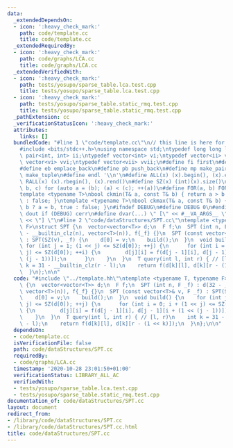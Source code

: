 ```yaml
---
data:
  _extendedDependsOn:
  - icon: ':heavy_check_mark:'
    path: code/template.cc
    title: code/template.cc
  _extendedRequiredBy:
  - icon: ':heavy_check_mark:'
    path: code/graphs/LCA.cc
    title: code/graphs/LCA.cc
  _extendedVerifiedWith:
  - icon: ':heavy_check_mark:'
    path: tests/yosupo/sparse_table.lca.test.cpp
    title: tests/yosupo/sparse_table.lca.test.cpp
  - icon: ':heavy_check_mark:'
    path: tests/yosupo/sparse_table.static_rmq.test.cpp
    title: tests/yosupo/sparse_table.static_rmq.test.cpp
  _pathExtension: cc
  _verificationStatusIcon: ':heavy_check_mark:'
  attributes:
    links: []
  bundledCode: "#line 1 \"code/template.cc\"\n// this line is here for a reason\n\
    #include <bits/stdc++.h>\nusing namespace std;\ntypedef long long ll;\ntypedef\
    \ pair<int, int> ii;\ntypedef vector<int> vi;\ntypedef vector<ii> vii;\ntypedef\
    \ vector<vi> vvi;\ntypedef vector<vii> vvii;\n#define fi first\n#define se second\n\
    #define eb emplace_back\n#define pb push_back\n#define mp make_pair\n#define mt\
    \ make_tuple\n#define endl '\\n'\n#define ALL(x) (x).begin(), (x).end()\n#define\
    \ RALL(x) (x).rbegin(), (x).rend()\n#define SZ(x) (int)(x).size()\n#define FOR(a,\
    \ b, c) for (auto a = (b); (a) < (c); ++(a))\n#define F0R(a, b) FOR (a, 0, (b))\n\
    template <typename T>\nbool ckmin(T& a, const T& b) { return a > b ? a = b, true\
    \ : false; }\ntemplate <typename T>\nbool ckmax(T& a, const T& b) { return a <\
    \ b ? a = b, true : false; }\n#ifndef DEBUG\n#define DEBUG 0\n#endif\n#define\
    \ dout if (DEBUG) cerr\n#define dvar(...) \" [\" << #__VA_ARGS__ \": \" << (__VA_ARGS__)\
    \ << \"] \"\n#line 2 \"code/dataStructures/SPT.cc\"\ntemplate <typename T, typename\
    \ F>\nstruct SPT {\n  vector<vector<T>> d;\n  F f;\n  SPT (int n, F _f) : d(32\
    \ - __builtin_clz(n), vector<T>(n)), f{_f} {}\n  SPT (const vector<T>& v, F _f)\
    \ : SPT(SZ(v), _f) {\n    d[0] = v;\n    build();\n  }\n  void build() {\n   \
    \ for (int j = 1; (1 << j) <= SZ(d[0]); ++j) {\n      for (int i = 0; i + (1 <<\
    \ j) <= SZ(d[0]); ++i) {\n        d[j][i] = f(d[j - 1][i], d[j - 1][i + (1 <<\
    \ (j - 1))]);\n      }\n    }\n  }\n  T query(int l, int r) { // [l, r)\n    int\
    \ k = 31 - __builtin_clz(r - l);\n    return f(d[k][l], d[k][r - (1 << k)]);\n\
    \  }\n};\n\n"
  code: "#include \"../template.hh\"\ntemplate <typename T, typename F>\nstruct SPT\
    \ {\n  vector<vector<T>> d;\n  F f;\n  SPT (int n, F _f) : d(32 - __builtin_clz(n),\
    \ vector<T>(n)), f{_f} {}\n  SPT (const vector<T>& v, F _f) : SPT(SZ(v), _f) {\n\
    \    d[0] = v;\n    build();\n  }\n  void build() {\n    for (int j = 1; (1 <<\
    \ j) <= SZ(d[0]); ++j) {\n      for (int i = 0; i + (1 << j) <= SZ(d[0]); ++i)\
    \ {\n        d[j][i] = f(d[j - 1][i], d[j - 1][i + (1 << (j - 1))]);\n      }\n\
    \    }\n  }\n  T query(int l, int r) { // [l, r)\n    int k = 31 - __builtin_clz(r\
    \ - l);\n    return f(d[k][l], d[k][r - (1 << k)]);\n  }\n};\n\n"
  dependsOn:
  - code/template.cc
  isVerificationFile: false
  path: code/dataStructures/SPT.cc
  requiredBy:
  - code/graphs/LCA.cc
  timestamp: '2020-10-28 23:01:50+01:00'
  verificationStatus: LIBRARY_ALL_AC
  verifiedWith:
  - tests/yosupo/sparse_table.lca.test.cpp
  - tests/yosupo/sparse_table.static_rmq.test.cpp
documentation_of: code/dataStructures/SPT.cc
layout: document
redirect_from:
- /library/code/dataStructures/SPT.cc
- /library/code/dataStructures/SPT.cc.html
title: code/dataStructures/SPT.cc
---
```

